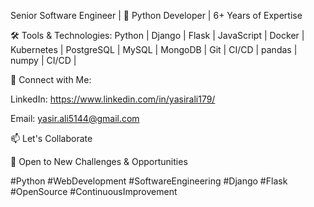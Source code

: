 Senior Software Engineer | 🐍 Python Developer | 6+ Years of Expertise

🛠️ Tools & Technologies:
Python | Django | Flask | JavaScript | Docker | Kubernetes | PostgreSQL | MySQL | MongoDB | Git | CI/CD | pandas | numpy | CI/CD  |

🔗 Connect with Me:

LinkedIn: https://www.linkedin.com/in/yasirali179/

Email: yasir.ali5144@gmail.com

📫 Let's Collaborate

🚀 Open to New Challenges & Opportunities

#Python #WebDevelopment #SoftwareEngineering #Django #Flask #OpenSource #ContinuousImprovement

